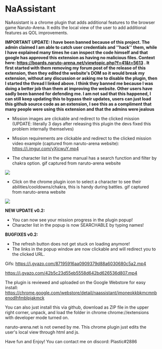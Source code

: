 # NaAssistant
NaAssistant is a chrome plugin that adds additional features to the browser game Naruto-Arena. It edits the local view of the user to add additional features as QOL improvements.

**IMPORTANT UPDATE: I have been banned because of this project. The admin claimed I am able to catch user credentials and ''hack'' them, while I have explained many times he can inspect the code himself and that google has approved this extension as having no malicious files. Context here: https://boards.naruto-arena.net/viewtopic.php?f=41&t=5613 .  It first started with them removing my forum post of the release of this extension, then they edited the website's DOM so it would break my extension, without any discussion or asking me to disable the plugin, then I started the thread I linked above. I think they banned me because I was doing a better job than them at improving the website. Other users have sadly been banned for defending me.
I am not sad that this happened, I can still keep updating this to bypass their updates, users can just load this github source code as an extension, I see this as a compliment that many people were using this extension and that the admins were jealous**

- Mission images are clickable and redirect to the clicked mission (UPDATE: literally 3 days after releasing this plugin the devs fixed this problem internally themselves)
- Mission requirements are clickable and redirect to the clicked mission
video example (captured from naruto-arena website):
https://i.imgur.com/yXjcwuY.mp4

- The character list in the game manual has a search function and filter by chakra option.
gif captured from naruto-arena website
<img src="https://i.imgur.com/Hqtnk7Y.gif"/>


- Click on the chrome plugin icon to select a character to see their abilities/cooldowns/chakra, this is handy during battles.
gif captured from naruto-arena website
<img src="https://i.imgur.com/OVUMwkP.gif"/>

**NEW UPDATE v0.2:**
- You can now see your mission progress in the plugin popup!
- Character list in the popup is now SEARCHABLE by typing names!

**BUGFIXES v0.2:**
- The refresh button does not get stuck on loading anymore!
- The links in the popup window are now clickable and will redirect you to the clicked URL.


Gifs: https://i.gyazo.com/87195916aa0909379d88a6030680c5a2.mp4

https://i.gyazo.com/42b5c23d55eb5558d642bd626536d807.mp4

The plugin is reviewed and uploaded on the Google Webstore for easy install: https://chrome.google.com/webstore/detail/naassistant/jmoneokkbkmcmnbenodlhfmblpjakmck

You can also just install this via github, download as ZIP file in the upper right corner, unpack, and load the folder in chrome chrome://extensions with developer mode turned on.

naruto-arena.net is not owned by me. This chrome plugin just edits the user's local view through html and js.

Have fun and Enjoy!
You can contact me on discord: Plastic#2886
